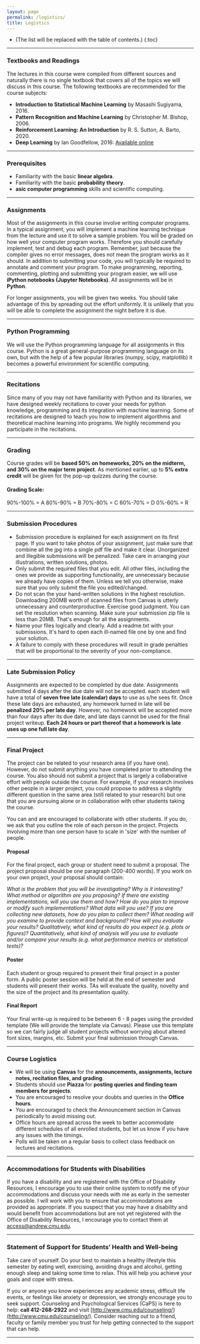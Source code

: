 ```yaml
---
layout: page
permalink: /logistics/
title: Logistics
---
```


* (The list will be replaced with the table of contents.)
{:toc}

***

### Textbooks and Readings

The lectures in this course were compiled from different sources and naturally there is no single textbook that covers all of the topics we will discuss in this course. The following textbooks are recommended for the course subjects:

- **Introduction to Statistical Machine Learning** by Masashi Sugiyama, 2016.  
- **Pattern Recognition and Machine Learning** by Christopher M. Bishop, 2006.
- **Reinforcement Learning: An Introduction** by  R. S. Sutton, A. Barto, 2020. 
- **Deep Learning** by Ian Goodfellow, 2016: [Available online](https://www.deeplearningbook.org/)

***

### Prerequisites

- Familiarity with the basic **linear algebra**.
- Familiarity with the basic **probability theory**.
- **asic computer programming** skills and scientific computing.

***

### Assignments

Most of the assignments in this course involve writing computer programs. In a typical assignment, you will implement a machine learning technique from the lecture and use it to solve a sample problem. You will be graded on how well your computer program works. Therefore you should carefully implement, test and debug each program. Remember, just because the compiler gives no error messages, does not mean the program works as it should. In addition to submitting your code, you will typically be required to annotate and comment your program. To make programming, reporting, commenting, plotting and submitting your program easier, we will use **iPython notebooks (Jupyter Notebooks)**. All assignments will be in **Python**.

For longer assignments, you will be given two weeks. You should take advantage of this by spreading out the effort uniformly. It is unlikely that you will be able to complete the assignment the night before it is due.

***

### Python Programming

We will use the Python programming language for all assignments in this course. Python is a great general-purpose programming language on its own, but with the help of a few popular libraries (numpy, scipy, matplotlib) it becomes a powerful environment for scientific computing.

***

### Recitations

Since many of you may not have familiarity with Python and its libraries, we have designed weekly recitations to cover your needs for python knowledge, programming and its integration with machine learning. Some of recitations are designed to teach you how to implement algorithms and theoretical machine learning into programs. We highly recommend you participate in the recitations.

***

### Grading

Course grades will be  **based 50% on homeworks, 20% on the midterm, and 30% on the major term project**. As mentioned earlier, up to  **5% extra credit** will be given for the pop-up quizzes during the course.

#### Grading Scale:

90%-100% = A
80%-90%	= B
70%-80%	= C
60%-70%	= D
0%-60%	= R

***

### Submission Procedures

- Submission procedure is explained for each assignment on its first page. If you want to take photos of your assignment, just make sure that combine all the jpg into a single pdf file and make it clear.  Unorganized and illegible submissions will be penalized. Take care in arranging your illustrations, written solutions, photos.
- Only submit the required files that you edit. All other files, including the ones we provide as supporting functionality, are unnecessary because we already have copies of them. Unless we tell you otherwise, make sure that you only submit the file you edited/changed.
- Do not scan the your hand-written solutions in the highest resolution. Downloading 200MB worth of scanned files from Canvas is utterly unnecessary and counterproductive. Exercise good judgment. You can set the resolution when scanning. Make sure your submission zip file is less than 20MB. That's enough for all the assignments.
- Name your files logically and clearly. Add a readme.txt with your submissions. It's hard to open each ill-named file one by one and find your solution.
- A failure to comply with these procedures will result in grade penalties that will be proportional to the severity of your non-compliance.

***

### Late Submission Policy

Assignments are expected to be completed by due date. Assignments submitted 4 days after the due date will not be accepted.  each student will have a total of **seven free late (calendar) days** to use as s/he sees fit. Once these late days are exhausted, any homework turned in late will be **penalized 20% per late day**. However, no homework will be accepted more than four days after its due date, and late days cannot be used for the final project writeup. **Each 24 hours or part thereof that a homework is late uses up one full late day**.

***

### Final Project

The project can be related to your research area (if you have one). However, do not submit anything you have completed prior to attending the course. You also should not submit a project that is largely a collaborative effort with people outside the course. For example, if your research involves other people in a larger project, you could propose to address a slightly different question in the same area (still related to your research) but one that you are pursuing alone or in collaboration with other students taking the course.

You can and are encouraged to collaborate with other students. If you do, we ask that you outline the role of each person in the project. Projects involving more than one person have to scale in 'size' with the number of people.


#### Proposal

For the final project, each group or student need to submit a proposal. The project proposal should be one paragraph (200-400 words). If you work on your own project, your proposal should contain:

*What is the problem that you will be investigating? Why is it interesting? What method or algorithm are you proposing? If there are existing implementations, will you use them and how? How do you plan to improve or modify such implementations? What data will you use? If you are collecting new datasets, how do you plan to collect them? What reading will you examine to provide context and background? How will you evaluate your results? Qualitatively, what kind of results do you expect (e.g. plots or figures)? Quantitatively, what kind of analysis will you use to evaluate and/or compare your results (e.g. what performance metrics or statistical tests)?*

#### Poster

Each student or group required to present their final project in a poster form. A public poster session will be held at the end of semester and students will present their works. TAs will evaluate the quality, novelty and the size of the project and its presentation quality.

#### Final Report

Your final write-up is required to be between 6 - 8 pages using the provided template (We will provide the template via Canvas). Please use this template so we can fairly judge all student projects without worrying about altered font sizes, margins, etc. Submit your final submission through Canvas.

***

### Course Logistics

- We will be using **Canvas** for the **announcements, assignments, lecture notes, recitation files, and grading**.
- Students should use **Piazza** for **posting queries and finding team members for projects**.
- You are encouraged to resolve your doubts and queries in the **Office hours**.
- You are encouraged to check the Announcement section in Canvas periodically to avoid missing out.
- Office hours are spread across the week to better accommodate different schedules of all enrolled students, but let us know if you have any issues with the timings.
- Polls will be taken on a regular basis to collect class feedback on lectures and recitations.

***

### Accommodations for Students with Disabilities

If you have a disability and are registered with the Office of Disability Resources, I encourage you to use their online system to notify me of your accommodations and discuss your needs with me as early in the semester as possible. I will work with you to ensure that accommodations are provided as appropriate. If you suspect that you may have a disability and would benefit from accommodations but are not yet registered with the Office of Disability Resources, I encourage you to contact them at [access@andrew.cmu.edu](mailto:access@andrew.cmu.edu).

***

### Statement of Support for Students’ Health and Well-being

Take care of yourself. Do your best to maintain a healthy lifestyle this semester by eating well, exercising, avoiding drugs and alcohol, getting enough sleep and taking some time to relax. This will help you achieve your goals and cope with stress.

If you or anyone you know experiences any academic stress, difficult life events, or feelings like anxiety or depression, we strongly encourage you to seek support. Counseling and Psychological Services (CaPS) is here to help: **call 412-268-2922** and visit [http://www.cmu.edu/counseling/](http://www.cmu.edu/counseling/). Consider reaching out to a friend, faculty or family member you trust for help getting connected to the support that can help.

***